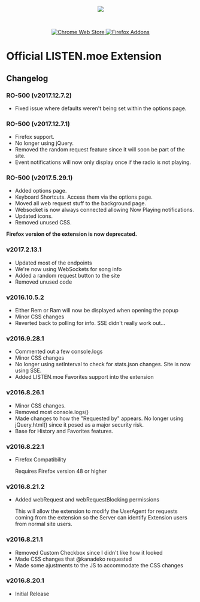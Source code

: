<div align="center">
	<p>
		<img src="https://lolisafe.moe/DJwzPbWD.png" />
	</p>
	<br />
	<p align="center">
		<a href="https://chrome.google.com/webstore/detail/listenmoe/bjhaeboalljjbggiljjokojcedhmkfoa?hl=en" target="_blank">
			<img src="https://img.shields.io/chrome-web-store/v/bjhaeboalljjbggiljjokojcedhmkfoa.svg?style=flat-square&maxAge=3600" alt="Chrome Web Store">
		</a>
		<a href="https://addons.mozilla.org/en-US/firefox/addon/listen-moe-extension/" target="_blank">
			<img src="https://img.shields.io/amo/v/listen-moe-extension.svg?style=flat-square&maxAge=3600" alt="Firefox Addons">
		</a>
	</p>
</div>

# Official LISTEN.moe Extension

## Changelog

### RO-500 (v2017.12.7.2)
- Fixed issue where defaults weren't being set within the options page.

### RO-500 (v2017.12.7.1)
- Firefox support.
- No longer using jQuery.
- Removed the random request feature since it will soon be part of the site.
- Event notifications will now only display once if the radio is not playing.

### RO-500 (v2017.5.29.1)
- Added options page.
- Keyboard Shortcuts. Access them via the options page.
- Moved all web request stuff to the background page.
- Websocket is now always connected allowing Now Playing notifications.
- Updated icons.
- Removed unused CSS.

**Firefox version of the extension is now deprecated.**

### v2017.2.13.1

- Updated most of the endpoints
- We're now using WebSockets for song info
- Added a random request button to the site
- Removed unused code

### v2016.10.5.2

- Either Rem or Ram will now be displayed when opening the popup
- Minor CSS changes
- Reverted back to polling for info. SSE didn't really work out...

### v2016.9.28.1

- Commented out a few console.logs
- Minor CSS changes
- No longer using setInterval to check for stats.json changes. Site is now using SSE.
- Added LISTEN.moe Favorites support into the extension

### v2016.8.26.1

- Minor CSS changes.
- Removed most console.logs()
- Made changes to how the "Requested by" appears. No longer using jQuery.html() since it posed as a major security risk.
- Base for History and Favorites features.

### v2016.8.22.1

- Firefox Compatibility

  Requires Firefox version 48 or higher

### v2016.8.21.2

- Added webRequest and webRequestBlocking permissions

  This will allow the extension to modify the UserAgent for requests coming from the extension so the Server can identify Extension users from normal site users.

### v2016.8.21.1

- Removed Custom Checkbox since I didn't like how it looked
- Made CSS changes that @kanadeko requested
- Made some ajustments to the JS to accommodate the CSS changes

### v2016.8.20.1

- Initial Release
